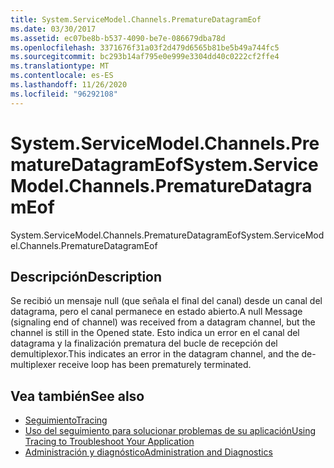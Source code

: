 ```yaml
---
title: System.ServiceModel.Channels.PrematureDatagramEof
ms.date: 03/30/2017
ms.assetid: ec07be8b-b537-4090-be7e-086679dba78d
ms.openlocfilehash: 3371676f31a03f2d479d6565b81be5b49a744fc5
ms.sourcegitcommit: bc293b14af795e0e999e3304dd40c0222cf2ffe4
ms.translationtype: MT
ms.contentlocale: es-ES
ms.lasthandoff: 11/26/2020
ms.locfileid: "96292108"
---
```

# <a name="systemservicemodelchannelsprematuredatagrameof"></a><span data-ttu-id="9ba47-102">System.ServiceModel.Channels.PrematureDatagramEof</span><span class="sxs-lookup"><span data-stu-id="9ba47-102">System.ServiceModel.Channels.PrematureDatagramEof</span></span>

<span data-ttu-id="9ba47-103">System.ServiceModel.Channels.PrematureDatagramEof</span><span class="sxs-lookup"><span data-stu-id="9ba47-103">System.ServiceModel.Channels.PrematureDatagramEof</span></span>  
  
## <a name="description"></a><span data-ttu-id="9ba47-104">Descripción</span><span class="sxs-lookup"><span data-stu-id="9ba47-104">Description</span></span>  

 <span data-ttu-id="9ba47-105">Se recibió un mensaje null (que señala el final del canal) desde un canal del datagrama, pero el canal permanece en estado abierto.</span><span class="sxs-lookup"><span data-stu-id="9ba47-105">A null Message (signaling end of channel) was received from a datagram channel, but the channel is still in the Opened state.</span></span> <span data-ttu-id="9ba47-106">Esto indica un error en el canal del datagrama y la finalización prematura del bucle de recepción del demultiplexor.</span><span class="sxs-lookup"><span data-stu-id="9ba47-106">This indicates an error in the datagram channel, and the de-multiplexer receive loop has been prematurely terminated.</span></span>  
  
## <a name="see-also"></a><span data-ttu-id="9ba47-107">Vea también</span><span class="sxs-lookup"><span data-stu-id="9ba47-107">See also</span></span>

- [<span data-ttu-id="9ba47-108">Seguimiento</span><span class="sxs-lookup"><span data-stu-id="9ba47-108">Tracing</span></span>](index.md)
- [<span data-ttu-id="9ba47-109">Uso del seguimiento para solucionar problemas de su aplicación</span><span class="sxs-lookup"><span data-stu-id="9ba47-109">Using Tracing to Troubleshoot Your Application</span></span>](using-tracing-to-troubleshoot-your-application.md)
- [<span data-ttu-id="9ba47-110">Administración y diagnóstico</span><span class="sxs-lookup"><span data-stu-id="9ba47-110">Administration and Diagnostics</span></span>](../index.md)
